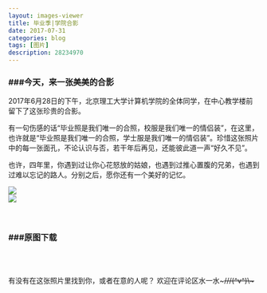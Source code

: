 ```yaml
---
layout: images-viewer
title: 毕业季|学院合影
date: 2017-07-31
categories: blog
tags: [图片]
description: 28234970
---
```


<h3>###今天，来一张美美的合影</h3>

2017年6月28日的下午，北京理工大学计算机学院的全体同学，在中心教学楼前留下了这张珍贵的合影。

有一句伤感的话“毕业照是我们唯一的合照，校服是我们唯一的情侣装”，在这里，也许就是“毕业照是我们唯一的合照，学士服是我们唯一的情侣装”。珍惜这张照片中的每一张面孔，不论认识与否，若干年后再见，还能彼此道一声“好久不见”。

也许，四年里，你遇到过让你心花怒放的姑娘，也遇到过推心置腹的兄弟，也遇到过难以忘记的路人。分别之后，愿你还有一个美好的记忆。


<div class="gallery">
	<div><a href="http://os5h88ibe.bkt.clouddn.com/07111301/all_of_us/2017-06-28-all-of-071113.jpg"><img src="http://os5h88ibe.bkt.clouddn.com/07111301/all_of_us/lr/2017-06-28-all-of-071113.jpg" /></a></div>
	<div><a href="http://oso00lm7b.bkt.clouddn.com/07111301/all_of_us/2017-06-28-all-of-071113-throw.jpg"><img src="http://oso00lm7b.bkt.clouddn.com/07111301/all_of_us/lr/2017-06-28-all-of-071113-throw.jpg" /></a></div>
</div>


<br />
<br />

<h3>###原图下载</h3>

<a href="http://os5h88ibe.bkt.clouddn.com/07111301/all_of_us/lr/2017-06-28-all-of-071113-real.jpg" target="_blank" style="color: blue"></a>
<br />
<a href="http://oso00lm7b.bkt.clouddn.com/07111301/all_of_us/2017-06-28-all-of-071113-throw-real.jpg" target="_blank" style="color: blue"></a>
<br />

有没有在这张照片里找到你，或者在意的人呢？
欢迎在评论区水一水~~~///(^v^)\\\~~~